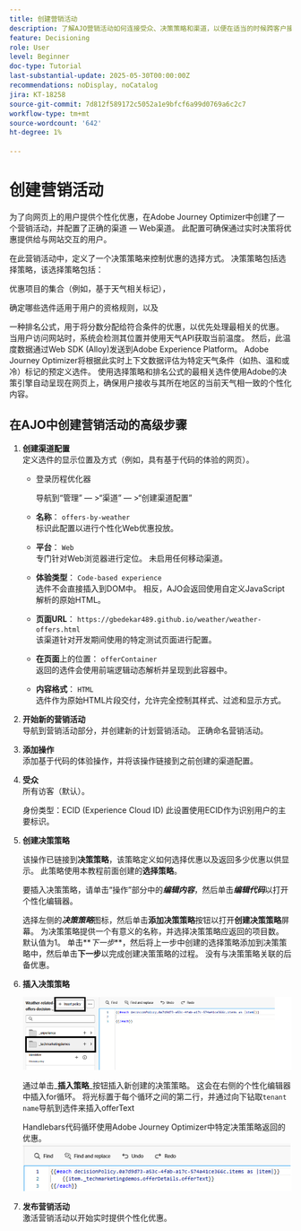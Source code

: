 ```yaml
---
title: 创建营销活动
description: 了解AJO营销活动如何连接受众、决策策略和渠道，以便在适当的时候跨客户接触点提供个性化优惠。
feature: Decisioning
role: User
level: Beginner
doc-type: Tutorial
last-substantial-update: 2025-05-30T00:00:00Z
recommendations: noDisplay, noCatalog
jira: KT-18258
source-git-commit: 7d812f589172c5052a1e9bfcf6a99d0769a6c2c7
workflow-type: tm+mt
source-wordcount: '642'
ht-degree: 1%

---
```


# 创建营销活动

为了向网页上的用户提供个性化优惠，在Adobe Journey Optimizer中创建了一个营销活动，并配置了正确的渠道 — Web渠道。 此配置可确保通过实时决策将优惠提供给与网站交互的用户。

在此营销活动中，定义了一个决策策略来控制优惠的选择方式。 决策策略包括选择策略，该选择策略包括：

优惠项目的集合（例如，基于天气相关标记），

确定哪些选件适用于用户的资格规则，以及

一种排名公式，用于将分数分配给符合条件的优惠，以优先处理最相关的优惠。
当用户访问网站时，系统会检测其位置并使用天气API获取当前温度。 然后，此温度数据通过Web SDK (Alloy)发送到Adobe Experience Platform。 Adobe Journey Optimizer将根据此实时上下文数据评估为特定天气条件（如热、温和或冷）标记的预定义选件。 使用选择策略和排名公式的最相关选件使用Adobe的决策引擎自动呈现在网页上，确保用户接收与其所在地区的当前天气相一致的个性化内容。


## 在AJO中创建营销活动的高级步骤

1. **创建渠道配置**\
   定义选件的显示位置及方式（例如，具有基于代码的体验的网页）。
   - 登录历程优化器

     导航到“管理” — >“渠道” — >“创建渠道配置”
   - **名称**： `offers-by-weather`\
     标识此配置以进行个性化Web优惠投放。

   - **平台**： `Web`\
     专门针对Web浏览器进行定位。 未启用任何移动渠道。

   - **体验类型**： `Code-based experience`\
     选件不会直接插入到DOM中。 相反，AJO会返回使用自定义JavaScript解析的原始HTML。

   - **页面URL**： `https://gbedekar489.github.io/weather/weather-offers.html`\
     该渠道针对开发期间使用的特定测试页面进行配置。

   - **在页面**&#x200B;上的位置： `offerContainer`\
     返回的选件会使用前端逻辑动态解析并呈现到此容器中。

   - **内容格式**： `HTML`\
     选件作为原始HTML片段交付，允许完全控制其样式、过滤和显示方式。


2. **开始新的营销活动**\
   导航到营销活动部分，并创建新的计划营销活动。 正确命名营销活动。

3. **添加操作**\
   添加基于代码的体验操作，并将该操作链接到之前创建的渠道配置。



4. **受众**\
   所有访客（默认）。

   身份类型：ECID (Experience Cloud ID)
此设置使用ECID作为识别用户的主要标识。


5. **创建决策策略**

   该操作已链接到&#x200B;**决策策略**，该策略定义如何选择优惠以及返回多少优惠以供显示。 此策略使用本教程前面创建的&#x200B;**选择策略**。

   要插入决策策略，请单击“操作”部分中的&#x200B;**_编辑内容_**，然后单击&#x200B;**_编辑代码_**&#x200B;以打开个性化编辑器。

   选择左侧的&#x200B;_**决策策略**_&#x200B;图标，然后单击&#x200B;**添加决策策略**&#x200B;按钮以打开&#x200B;**创建决策策略**屏幕。 为决策策略提供一个有意义的名称，并选择决策策略应返回的项目数。 默认值为1。
单击**_下一步_**，然后将上一步中创建的选择策略添加到决策策略中，然后单击&#x200B;**下一步**&#x200B;以完成创建决策策略的过程。 没有与决策策略关联的后备优惠。



6. **插入决策策略**

   ![个性化编辑器](assets/personalization-editor.png)

   通过单击&#x200B;_**插入策略**_按钮插入新创建的决策策略。 这会在右侧的个性化编辑器中插入for循环。
将光标置于每个循环之间的第二行，并通过向下钻取`tenant name`导航到选件来插入offerText

   Handlebars代码循环使用Adobe Journey Optimizer中特定决策策略返回的优惠。
   ![句柄栏](assets/handlebar-code.png)

7. **发布营销活动**\
   激活营销活动以开始实时提供个性化优惠。


